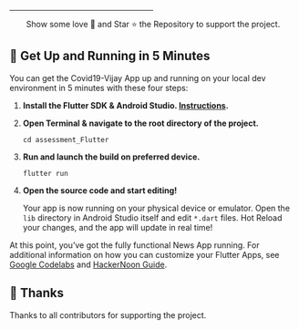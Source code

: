 <p align="center">
  <a href="https://github.com/nitishgarg2002/assessment_Flutter">

  </a>
</p>

<hr style="width:50%;text-align:left;margin-left:0">
<p align="center">
Show some love 💙 and Star ⭐️ the Repository to support the project.
</p>

## :rocket: Get Up and Running in 5 Minutes

You can get the Covid19-Vijay App up and running on your local dev environment in 5 minutes with these four steps:

1. **Install the Flutter SDK & Android Studio. [Instructions](https://medium.com/enappd/install-flutter-on-windows-and-mac-1fd1dde453ba).**

2. **Open Terminal & navigate to the root directory of the project.**

   ```shell
   cd assessment_Flutter
   ```

3. **Run and launch the build on preferred device.**

   ```shell
   flutter run
   ```

4. **Open the source code and start editing!**

   Your app is now running on your physical device or emulator. Open the `lib` directory in Android Studio itself and edit `*.dart` files. Hot Reload your changes, and the app will update in real time!

At this point, you’ve got the fully functional News App running. For additional information on how you can customize your Flutter Apps, see [Google Codelabs](https://codelabs.developers.google.com/codelabs/flutter/) and [HackerNoon Guide](https://hackernoon.com/making-the-most-of-flutter-from-basics-to-customization-433171581d01).

## :blue_heart: Thanks

Thanks to all contributors for supporting the project.
